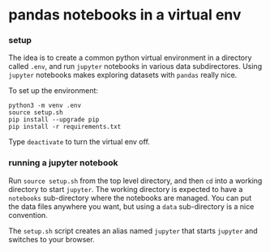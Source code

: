 # pandas notebooks in a virtual env

### setup

The idea is to create a common python virtual environment
in a directory called `.env`, and run `jupyter` notebooks
in various data subdirectores.
Using `jupyter` notebooks makes exploring datasets with `pandas` really nice.

To set up the environment:

```
python3 -m venv .env
source setup.sh
pip install --upgrade pip
pip install -r requirements.txt
```

Type `deactivate` to turn the virtual env off.

### running a jupyter notebook

Run `source setup.sh` from the top level directory,
and then `cd` into a working directory to start `jupyter`. The working directory is expected to have a `notebooks` sub-directory where the notebooks are managed. You can put the data files anywhere you want, but using a `data` sub-directory is a nice convention.

The `setup.sh` script creates an alias named `jupyter` that starts `jupyter` and switches to your browser.
